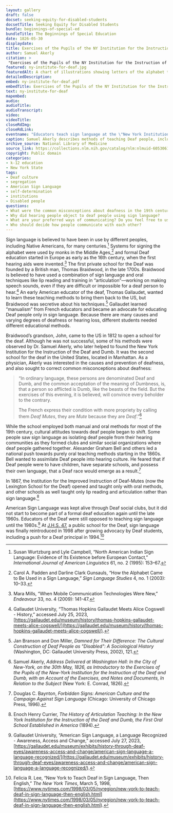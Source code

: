 ```yaml
--- 
layout: gallery
draft: false
docset: seeking-equity-for-disabled-students
docsetTitle: Seeking Equity for Disabled Students
bundle: beginnings-of-special-ed
bundleTitle: The Beginnings of Special Education
date: 1826-05-30
displaydate: 
title: Exercises of the Pupils of the NY Institution for the Instruction of the Deaf and Dumb
author: Samuel Akerly
citation: >
 "Exercises of the Pupils of the NY Institution for the Instruction of the Deaf and Dumb," Samuel Akerly, in New York City Civil Rights History Project, Accessed: [Month Day, Year], https://nyccivilrightshistory.org/gallery/ny-institute-for-deaf.
featured: ny-institute-for-deaf.jpg
featuredAlt: A chart of illustrations showing letters of the alphabet through hand signs
detailedDescription: 
embed: ny-institute-for-deaf.pdf
embedTitle: Exercises of the Pupils of the NY Institution for the Instruction of the Deaf and Dumb
text: ny-institute-for-deaf
mapembed: 
audio: 
audioTitle: 
audioTranscript: 
video: 
videoTitle: 
closeRdImg: 
closeRdLink: 
eventname: "Educators teach sign language at the \"New York Institution for the Instruction of the Deaf and Dumb\"."
caption: Samuel Akerly describes methods of teaching Deaf people, including the progression of communicating more complex ideas and words through sign language. A chart of illustrations demonstrates how to make letters of the alphabet through signs.
archive_source: National Library of Medicine
source_link: https://collections.nlm.nih.gov/catalog/nlm:nlmuid-60530610R-bk
copyright: Public domain
categories: 
- k-12 education
- New York State
tags: 
- Deaf culture
- segregation
- American Sign Language
- self-determination
- institutions
- Disabled people
questions: 
- What were the common misconceptions about deafness in the 19th century?
- Why did hearing people object to deaf people using sign language? 
- What are your preferred ways of communicating? Do you feel free to use them, or do you face restrictions in how you would like to communicate? 
- Who should decide how people communicate with each other?
--- 
```


Sign language is believed to have been in use by different peoples, including Native Americans, for many centuries.[^1] Systems for signing the alphabet were used by monks in the Middle Ages,[^2] and formal Deaf education started in Europe as early as the 16th century, when the first hearing aids were invented.[^3] The first private school for the Deaf was founded by a British man, Thomas Braidwood, in the late 1700s. Braidwood is believed to have used a combination of sign language and oral techniques like lip reading and training in “articulation”—working on making speech sounds, even if they are difficult or impossible for a deaf person to hear.[^4] An early American educator of the deaf, Thomas Gallaudet, wanted to learn these teaching methods to bring them back to the US, but Braidwood was secretive about his techniques.[^5] Gallaudet learned “manualism” from French educators and became an advocate for educating Deaf people only in sign language. Because there are many causes and varying degrees of deafness or hearing loss, different students needed different educational methods.

Braidwood’s grandson, John, came to the US in 1812 to open a school for the deaf. Although he was not successful, some of his methods were observed by Dr. Samuel Akerly, who later helped to found the New York Institution for the Instruction of the Deaf and Dumb. It was the second school for the deaf in the United States, located in Manhattan. As a physician, Akerly was interested in the causes and prevention of deafness, and also sought to correct common misconceptions about deafness:

> “In ordinary language, these persons are denominated Deaf and Dumb, and the common acceptation of the meaning of Dumbness, is, that a person so afflicted is Dumb, like the beasts of the field. But the exercises of this evening, it is believed, will convince every beholder to the contrary.
>
> The French express their condition with more propriety by calling them *Deaf Mutes*, they are *Mute* because they are *Deaf*.”[^6]

While the school employed both manual and oral methods for most of the 19th century, cultural attitudes towards deaf people began to shift. Some people saw sign language as isolating deaf people from their hearing communities as they formed clubs and similar social organizations where deaf people gathered together. Alexander Graham Bell and others led a national push towards purely oral teaching methods starting in the 1860s. Bell wanted to assimilate Deaf people into hearing culture. He feared that if Deaf people were to have children, have separate schools, and possess their own language, that a Deaf race would emerge as a result.[^7]

In 1867, the Institution for the Improved Instruction of Deaf-Mutes (now the Lexington School for the Deaf) opened and taught only with oral methods, and other schools as well taught only lip reading and articulation rather than sign language.[^8]

American Sign Language was kept alive through Deaf social clubs, but it did not start to become part of a formal deaf education again until the late 1960s. Educators of the Deaf were still opposed to teaching sign language until the 1980s.[^9] At [J.H.S. 47](/gallery/ps47), a public school for the Deaf, sign language was finally reintroduced in 1998 after growing advocacy by Deaf students, including a push for a Deaf principal in 1994.[^10]

[^1]: Susan Wurtzburg and Lyle Campbell, “North American Indian Sign Language: Evidence of Its Existence before European Contact,” *International Journal of American Linguistics* 61, no. 2 (1995): 153–67.

[^2]: Carol A. Padden and Darline Clark Gunsauls, “How the Alphabet Came to Be Used in a Sign Language,” *Sign Language Studies* 4, no. 1 (2003): 10–33.

[^3]: Mara Mills, “When Mobile Communication Technologies Were New,” *Endeavour* 33, no. 4 (2009): 141-47.

[^4]: Gallaudet University, “Thomas Hopkins Gallaudet Meets Alice Cogswell - History,” accessed July 25, 2023, [https://gallaudet.edu/museum/history/thomas-hopkins-gallaudet-meets-alice-cogswell/](https://gallaudet.edu/museum/history/thomas-hopkins-gallaudet-meets-alice-cogswell/).

[^5]: Jan Branson and Don Miller, *Damned for Their Difference: The Cultural Construction of Deaf People as "Disabled": A Sociological History* (Washington, DC: Gallaudet University Press, 2002), 121.

[^6]: Samuel Akerly, *Address Delivered at Washington Hall: In the City of New-York, on the 30th May, 1826, as Introductory to the Exercises of the Pupils of the New-York Institution for the Instruction of the Deaf and Dumb, with an Account of the Exercises, and Notes and Documents, In Relation to the Subject* (New York: E. Conrad, 1826).

[^7]:  Douglas C. Baynton, *Forbidden Signs: American Culture and the Campaign Against Sign Language* (Chicago: University of Chicago Press, 1996).

[^8]: Enoch Henry Currier, *The History of Articulation Teaching: In the New York Institution for the Instruction of the Deaf and Dumb, the First Oral School Established in America* (1894).

[^9]: Gallaudet University, “American Sign Language, a Language Recognized - Awareness, Access and Change,” accessed July 27, 2023, [https://gallaudet.edu/museum/exhibits/history-through-deaf-eyes/awareness-access-and-change/american-sign-language-a-language-recognized/](https://gallaudet.edu/museum/exhibits/history-through-deaf-eyes/awareness-access-and-change/american-sign-language-a-language-recognized/).

[^10]: Felicia R. Lee, “New York to Teach Deaf in Sign Language, Then English,” *The New York Times*, March 5, 1998, [https://www.nytimes.com/1998/03/05/nyregion/new-york-to-teach-deaf-in-sign-language-then-english.html](https://www.nytimes.com/1998/03/05/nyregion/new-york-to-teach-deaf-in-sign-language-then-english.html).
